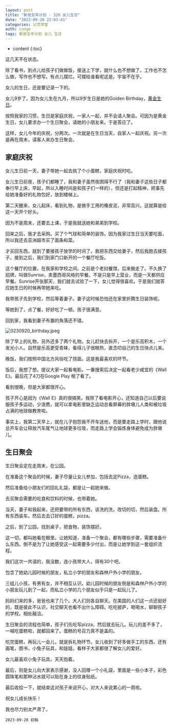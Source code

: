 ```yaml
---
layout: post
title: "新爸五年计划 - 326 女儿生日"
date: "2023-09-20 22:03:41"
categories: 父范学堂
auth: conge
tags: 新爸五年计划 女儿 生日
---
```

* content
{:toc}

这几天不在状态。

除了看书，到点儿给孩子们做做饭，接送上下学，就什么也不想做了。工作也不怎么做，写作也不想写。有点儿摆烂。可摆给谁看呢这是。宇宙不在乎。

女儿的生日，还是要记录一下的。

女儿9岁了。因为女儿生在九月，所以9岁生日是她的Golden Birthday，[黄金生日](https://conge.livingwithfcs.org/2023/01/17/NewDaddy-golden-birthday/)。

按照我家的习惯，生日是家庭庆祝，一家人一起，并不会请人聚会。可因为是黄金生日，女儿要求办一个生日聚会，请她的小朋友来。于是答应了。

这样，女儿今年的庆祝，分两次。一次就是在生日当天，自家人一起庆祝。另一次是再在周末，请客人来办生日聚会。




## 家庭庆祝

女儿生日前一天，妻子带她一起去挑了个小蛋糕，家庭庆祝时吃。

女儿生日前夜，孩子们都睡了，我和妻子虽然夜困得不行了（我和妻子这些日子都奉行早上床，早起，所以入睡时间是和孩子们一样的），但还是打起精神，把事先给她准备好的礼物包好，放到楼梯上。

第二天醒来，女儿起床，看到礼物，是做手工用的橡皮泥，非常高兴。这就算是给这一天开个好头。

因为不是周末，还要去上课，于是我就送她和弟弟到学校。

回来之后，我才去采购。买了个气球和简单的装饰。因为我家过生日当天要吃面，所以我还去亚洲超市买了面条和菜。

才买回东西，就到了要接孩子放学的时间了。我把东西交给妻子，然后我跑去接孩子。接到之后，我们到家门口新开的一个餐厅吃饭。

这个餐厅的位置，在我家和学校之间。之前是个老挝餐馆，后来搬走了。不久换了招牌，叫做Sunrise，卖墨西哥风格的早餐。不是只是早上营业，而是一天都供应早餐。Sunrise开张那天，我们就去试验了一下，女儿觉得很喜欢。于是我们就答应她生日的时候再带她来吃。

我带孩子先到学校，然后等着妻子。妻子这时候恐怕还在家里折腾生日装饰呢。

等她到了，点了餐，好好吃了一顿。孩子很满意。

回到家，我看到妻子布置的角落还不错。

![0230920_birthday.jpeg](https://s2.loli.net/2023/09/21/gAedK5XCFUq2BuJ.jpg)

除了早上的礼物，另外还多了两个礼物。女儿赶快去拆开，一个是乐高积木，一个发光小人。自然是乐高更受青睐，看得儿子很眼热，直念叨自己的生日快点儿来。

晚饭，我们按照中国北方风俗吃了捞面。这是我最喜欢的环节。

饭后，我想了想，提议大家一起看电影。一番搜索后决定一起看老少咸宜的《Wall E》。最后花了4刀在Google Play 租了看了。

看到很晚，但是大家都很开心。

孩子开心是因为《Wall E》真的很搞笑。我除了看电影开心，还知道自己以后要说服孩子多运动，少浪费，就可以拿电影里缺乏运动总看屏幕的胖墩儿人类和被垃圾占满的地球做教育啦。

事实上，我第二天早上，就在儿子抱怨我不开车送他，而是要走路上学时，跟他说总开车会让释放汽车尾气让地球更多垃圾，而走路上学会锻炼身体避免成为胖墩儿。

## 生日聚会

生日聚会定在走周末，在公园。

在准备这个聚会的时候，妻子尽量让女儿参加，包括去定Pizza，选蛋糕。

然后准备给小朋友们的回礼礼袋，都是让一起她来做。

去买聚会需要的吃食和饮料的时候，也带着她。

当天，妻子和我起来，还把要带的所有东西，该洗的洗，改切的切，然后装盘。所有东西装车。然后去去订好的蛋糕，pizza。

之后，到了公园，找到桌子，把食物，装饰摆好。

这一切，都叫她看在眼里。让她知道，准备一个聚会，都有哪些步骤，需要准备什么东西。倒不是为了让她感受这一起需要多少付出，而是让她学到这一套组织流程。

我们这次一共请的，我没数，连小孩带大人，得有30个吧。

包含了她幼儿园时候的朋友，私立小学的朋友和森林户外小学的朋友。

三组儿小孩，有男有女，并不相互认识。幼儿园时候的朋友倒是和森林户外小学的小朋友玩儿到了一起，而私立小学的几个朋友似乎只是一起玩儿了。

妈妈们来的多，爸爸也来了几个。大人们则各自聊天。在美国的人们这一点还挺好的，既是彼此不认识，社交聊天也看不出什么障碍。吃吃披萨，喝喝水，聊聊孩子的学校。相处融洽。

生日聚会的流程也简单，孩子们先吃写pizza，然后就去玩儿。玩儿的差不多了，一喊吃蛋糕啦，就都回来了。蛋糕的号召力真不是盖的。

吃完蛋糕，再玩儿一会儿，就是拆礼物环节。女儿收到了好多做手工的东西，还有画笔，图书，小兔子玩具，和娃娃。看样子大家都很了解女儿的爱好。

女儿最喜欢小兔子玩具，天天抱着。

最后，则是女儿向大家表示感谢，没人回赠一个小礼袋，里面是一些小本子，彩色圆珠笔和那种沾水就可以贴在身上的纹身贴纸。

最后收拾一下，就结束这对孩子来说开心，对大人来说累心的一周啦。

祝女儿成长快乐！

我也尽力别太严肃了。

```
2023-09-20 初稿
```
